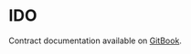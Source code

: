 # IDO

Contract documentation available on [GitBook](https://docs.starterra.io/technology/smart-contracts/ido).